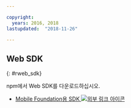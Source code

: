 ```yaml
---

copyright:
  years: 2016, 2018
lastupdated:  "2018-11-26"

---
```


##	Web SDK
{: #rweb_sdk}

npm에서 Web SDK를 다운로드하십시오.

* [Mobile Foundation용 SDK ![외부 링크 아이콘](../../icons/launch-glyph.svg "외부 링크 아이콘")](https://www.npmjs.com/package/ibm-mfp-web-sdk)

